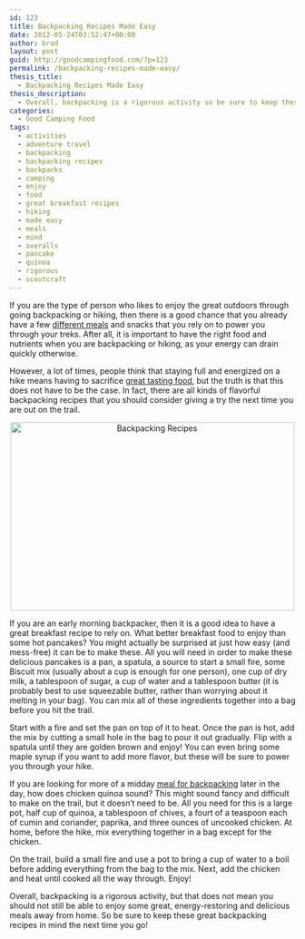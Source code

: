```yaml
---
id: 123
title: Backpacking Recipes Made Easy
date: 2012-05-24T03:52:47+00:00
author: brad
layout: post
guid: http://goodcampingfood.com/?p=123
permalink: /backpacking-recipes-made-easy/
thesis_title:
  - Backpacking Recipes Made Easy
thesis_description:
  - Overall, backpacking is a rigorous activity so be sure to keep these great backpacking recipes in mind the next time you go!
categories:
  - Good Camping Food
tags:
  - activities
  - adventure travel
  - backpacking
  - backpacking recipes
  - backpacks
  - camping
  - enjoy
  - food
  - great breakfast recipes
  - hiking
  - made easy
  - meals
  - mind
  - overalls
  - pancake
  - quinoa
  - rigorous
  - scoutcraft
---
```

If you are the type of person who likes to enjoy the great outdoors through going backpacking or hiking, then there is a good chance that you already have a few <a title="Dutch Oven Recipes for Camping" href="http://goodcampingfood.com/dutch-oven-recipes-for-camping/" target="_blank">different meals</a> and snacks that you rely on to power you through your treks. After all, it is important to have the right food and nutrients when you are backpacking or hiking, as your energy can drain quickly otherwise.

However, a lot of times, people think that staying full and energized on a hike means having to sacrifice <a title="Good Camping Meals for Hikers" href="http://goodcampingfood.com/good-camping-meals-for-hikers/" target="_blank">great tasting food</a>, but the truth is that this does not have to be the case. In fact, there are all kinds of flavorful backpacking recipes that you should consider giving a try the next time you are out on the trail.

<p style="text-align: center;">
  <img class="aligncenter" title="Backpacking Recipes" alt="Backpacking Recipes" src="http://farm5.staticflickr.com/4079/4930552641_10d06245a2.jpg" width="500" height="332" />
</p>

If you are an early morning backpacker, then it is a good idea to have a great breakfast recipe to rely on. What better breakfast food to enjoy than some hot pancakes? You might actually be surprised at just how easy (and mess-free) it can be to make these. All you will need in order to make these delicious pancakes is a pan, a spatula, a source to start a small fire, some Biscuit mix (usually about a cup is enough for one person), one cup of dry milk, a tablespoon of sugar, a cup of water and a tablespoon butter (it is probably best to use squeezable butter, rather than worrying about it melting in your bag). You can mix all of these ingredients together into a bag before you hit the trail.

Start with a fire and set the pan on top of it to heat. Once the pan is hot, add the mix by cutting a small hole in the bag to pour it out gradually. Flip with a spatula until they are golden brown and enjoy! You can even bring some maple syrup if you want to add more flavor, but these will be sure to power you through your hike.

If you are looking for more of a midday <a title="Best Hiking and Backpacking Food Ideas" href="http://goodcampingfood.com/best-hiking-backpacking-food-ideas/" target="_blank">meal for backpacking</a> later in the day, how does chicken quinoa sound? This might sound fancy and difficult to make on the trail, but it doesn&#8217;t need to be. All you need for this is a large pot, half cup of quinoa, a tablespoon of chives, a fourt of a teaspoon each of cumin and coriander, paprika, and three ounces of uncooked chicken. At home, before the hike, mix everything together in a bag except for the chicken.

On the trail, build a small fire and use a pot to bring a cup of water to a boil before adding everything from the bag to the mix. Next, add the chicken and heat until cooked all the way through. Enjoy!

Overall, backpacking is a rigorous activity, but that does not mean you should not still be able to enjoy some great, energy-restoring and delicious meals away from home. So be sure to keep these great backpacking recipes in mind the next time you go!